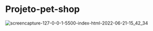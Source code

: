 # Projeto-pet-shop



![screencapture-127-0-0-1-5500-index-html-2022-06-21-15_42_34](https://user-images.githubusercontent.com/86318311/174874624-7e9f3cc1-beb3-4669-9838-c8ca09034980.png)
